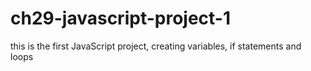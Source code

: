 # ch29-javascript-project-1
this is the first JavaScript project, creating variables, if statements and loops
